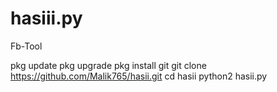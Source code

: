 # hasiii.py
Fb-Tool


pkg update
pkg upgrade
pkg install git
git clone https://github.com/Malik765/hasii.git
cd hasii
python2 hasii.py
